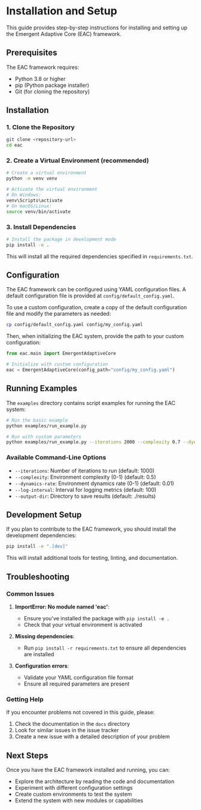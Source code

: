 # Installation and Setup

This guide provides step-by-step instructions for installing and setting up the Emergent Adaptive Core (EAC) framework.

## Prerequisites

The EAC framework requires:
- Python 3.8 or higher
- pip (Python package installer)
- Git (for cloning the repository)

## Installation

### 1. Clone the Repository

```bash
git clone <repository-url>
cd eac
```

### 2. Create a Virtual Environment (recommended)

```bash
# Create a virtual environment
python -m venv venv

# Activate the virtual environment
# On Windows:
venv\Scripts\activate
# On macOS/Linux:
source venv/bin/activate
```

### 3. Install Dependencies

```bash
# Install the package in development mode
pip install -e .
```

This will install all the required dependencies specified in `requirements.txt`.

## Configuration

The EAC framework can be configured using YAML configuration files. A default configuration file is provided at `config/default_config.yaml`.

To use a custom configuration, create a copy of the default configuration file and modify the parameters as needed:

```bash
cp config/default_config.yaml config/my_config.yaml
```

Then, when initializing the EAC system, provide the path to your custom configuration:

```python
from eac.main import EmergentAdaptiveCore

# Initialize with custom configuration
eac = EmergentAdaptiveCore(config_path="config/my_config.yaml")
```

## Running Examples

The `examples` directory contains script examples for running the EAC system:

```bash
# Run the basic example
python examples/run_example.py

# Run with custom parameters
python examples/run_example.py --iterations 2000 --complexity 0.7 --dynamics-rate 0.02
```

### Available Command-Line Options

- `--iterations`: Number of iterations to run (default: 1000)
- `--complexity`: Environment complexity (0-1) (default: 0.5)
- `--dynamics-rate`: Environment dynamics rate (0-1) (default: 0.01)
- `--log-interval`: Interval for logging metrics (default: 100)
- `--output-dir`: Directory to save results (default: ./results)

## Development Setup

If you plan to contribute to the EAC framework, you should install the development dependencies:

```bash
pip install -e ".[dev]"
```

This will install additional tools for testing, linting, and documentation.

## Troubleshooting

### Common Issues

1. **ImportError: No module named 'eac'**:
   - Ensure you've installed the package with `pip install -e .`
   - Check that your virtual environment is activated

2. **Missing dependencies**:
   - Run `pip install -r requirements.txt` to ensure all dependencies are installed

3. **Configuration errors**:
   - Validate your YAML configuration file format
   - Ensure all required parameters are present

### Getting Help

If you encounter problems not covered in this guide, please:
1. Check the documentation in the `docs` directory
2. Look for similar issues in the issue tracker
3. Create a new issue with a detailed description of your problem

## Next Steps

Once you have the EAC framework installed and running, you can:
- Explore the architecture by reading the code and documentation
- Experiment with different configuration settings
- Create custom environments to test the system
- Extend the system with new modules or capabilities
